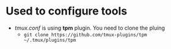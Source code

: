 # Used to configure tools

- *tmux.conf* is using **tpm** plugin. You need to clone the pluing
  - `git clone https://github.com/tmux-plugins/tpm ~/.tmux/plugins/tpm`
